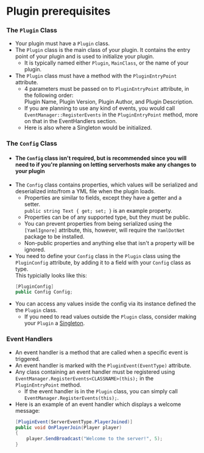 ﻿# Plugin prerequisites
### The `Plugin` Class
- Your plugin must have a `Plugin` class.
- The `Plugin` class is the main class of your plugin. It contains the entry point of your plugin and is used to initialize your plugin.
  - It is typically named either `Plugin`, `MainClass`, or the name of your plugin.
- The `Plugin` class must have a method with the `PluginEntryPoint` attribute.
  - 4 parameters must be passed on to `PluginEntryPoint` attribute, in the following order: <br>
    Plugin Name, Plugin Version, Plugin Author, and Plugin Description.
  - If you are planning to use any kind of events, you would call `EventManager::RegisterEvents` in the `PluginEntryPoint` method, more on that in the EventHandlers section.
  - Here is also where a Singleton would be initialized.
### The `Config` Class
- #### The `Config` class isn't required, but is recommended since you will need to if you're planning on letting serverhosts make any changes to your plugin
- The `Config` class contains properties, which values will be serialized and deserialized into/from a YML file when the plugin loads.
  - Properties are similar to fields, except they have a getter and a setter. <br> `public string Text { get; set; }` is an example property.
  - Properties can be of any supported type, but they must be public.
  - You can prevent properties from being serialized using the `[YamlIgnore]` attribute, this, however, will require the `YamlDotNet` package to be installed.
  - Non-public properties and anything else that isn't a property will be ignored.
- You need to define your `Config` class in the `Plugin` class using the `PluginConfig` attribute, by adding it to a field with your `Config` class as type. <br> This typicially looks like this: <br>
  ```csharp
  [PluginConfig]
  public Config Config;
  ```
- You can access any values inside the config via its instance defined the the `Plugin` class.
  - If you need to read values outside the `Plugin` class, consider making your `Plugin` a [Singleton](https://csharpindepth.com/Articles/Singleton).
### Event Handlers
- An event handler is a method that are called when a specific event is triggered.
- An event handler is marked with the `PluginEvent(EventType)` attribute.
- Any class containing an event handler must be registered using `EventManager.RegisterEvents<CLASSNAME>(this);` in the `PluginEntryPoint` method.
  - If the event handler is in the `Plugin` class, you can simply call `EventManager.RegisterEvents(this);`.
- Here is an example of an event handler which displays a welcome message:
  ```csharp
  [PluginEvent(ServerEventType.PlayerJoined)]
  public void OnPlayerJoin(Player player)
  {
      player.SendBroadcast("Welcome to the server!", 5);
  }
  ```